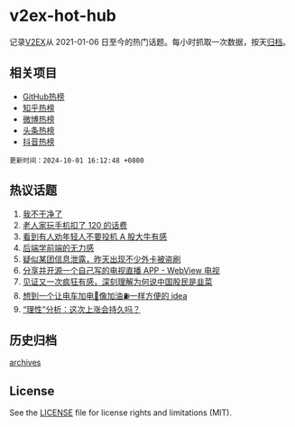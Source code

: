 # v2ex-hot-hub

 记录[V2EX](https://www.v2ex.com/)从 2021-01-06 日至今的热门话题。每小时抓取一次数据，按天[归档](archives)。
 
 ## 相关项目

- [GitHub热榜](https://github.com/lonnyzhang423/github-hot-hub)
- [知乎热榜](https://github.com/lonnyzhang423/zhihu-hot-hub)
- [微博热榜](https://github.com/lonnyzhang423/weibo-hot-hub)
- [头条热榜](https://github.com/lonnyzhang423/toutiao-hot-hub)
- [抖音热榜](https://github.com/lonnyzhang423/douyin-hot-hub)


 `更新时间：2024-10-01 16:12:48 +0800`

## 热议话题

1. [我不干净了](https://www.v2ex.com/t/1077188)
1. [老人家玩手机扣了 120 的话费](https://www.v2ex.com/t/1077204)
1. [看到有人劝年轻人不要投机 A 股大牛有感](https://www.v2ex.com/t/1077234)
1. [后端学前端的无力感](https://www.v2ex.com/t/1077205)
1. [疑似某团信息泄露，昨天出现不少外卡被盗刷](https://www.v2ex.com/t/1077233)
1. [分享并开源一个自己写的电视直播 APP - WebView 电视](https://www.v2ex.com/t/1077160)
1. [见证又一次疯狂有感，深刻理解为何说中国股民是韭菜](https://www.v2ex.com/t/1077225)
1. [想到一个让电车加电🔋像加油⛽️一样方便的 idea](https://www.v2ex.com/t/1077255)
1. [“理性”分析：这次上涨会持久吗？](https://www.v2ex.com/t/1077212)

## 历史归档

[archives](archives)

## License

See the [LICENSE](LICENSE) file for license rights and limitations (MIT).
